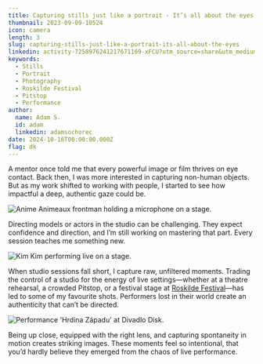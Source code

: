 ```yaml
---
title: Capturing stills just like a portrait - It’s all about the eyes
thumbnail: 2023-09-09-10524
icon: camera
length: 3
slug: capturing-stills-just-like-a-portrait-its-all-about-the-eyes
linkedin: activity-7258976241217671169-xFCU?utm_source=share&utm_medium=member_desktop
keywords:
  - Stills
  - Portrait
  - Photography
  - Roskilde Festival
  - Pitstop
  - Performance
author:
  name: Adam S.
  id: adam
  linkedin: adamsochorec
date: 2024-10-16T00:00:00.000Z
flag: dk
---
```


A mentor once told me that every powerful image or film thrives on eye contact. Back then, I was more interested in capturing non-human objects. But as my work shifted to working with people, I started to see how impactful a deep, authentic gaze could be.

![Anime Animeaux frontman holding a microphone on a stage.](https://cdn.slavic.media/img/2023-09-09-10524/4K "2023 ⋅ Kolding, Denmark ⋅ Huset Fundament")

Directing models or actors in the studio can be challenging. They expect confidence and direction, and I’m still working on mastering that part. Every session teaches me something new.

![Kim Kim performing live on a stage.](https://cdn.slavic.media/img/2022-06-30-00754/4K "2022 ⋅ Roskilde, Denmark ⋅ Roskilde Festival")

When studio sessions fall short, I capture raw, unfiltered moments. Trading the control of a studio for the energy of live settings—whether at a theatre rehearsal, a crowded Pitstop, or a festival stage at [Roskilde Festival](https://roskilde-festival.dk)—has led to some of my favourite shots. Performers lost in their world create an authenticity that can’t be directed.

![Performance 'Hrdina Západu' at Divadlo Disk.](https://cdn.slavic.media/img/2021-06-24-01208/4K "2023 ⋅ Prague, Czechia ⋅ Divadlo Disk")

Being up close, equipped with the right lens, and capturing spontaneity in motion creates striking images. These moments feel so intentional, that you’d hardly believe they emerged from the chaos of live performance.
